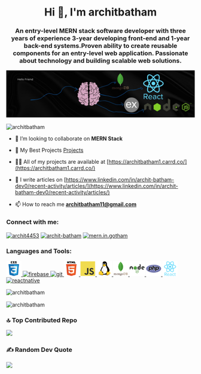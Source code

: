 <h1 align="center">Hi 👋, I'm architbatham</h1>
<h3 align="center">An entry-level MERN stack software developer with three years of experience 3-year developing front-end and 1-year back-end
 systems.Proven ability to create reusable components
 for an entry-level web application. Passionate about
 technology and building scalable web solutions. </h3>
 <img src="https://github.com/architbatham/ArchitProfile/blob/main/my.jpg?raw=true" alt="Description of the image">


<p align="left"> <img src="https://komarev.com/ghpvc/?username=architbatham&label=Profile%20views&color=0e75b6&style=flat" alt="architbatham" /> </p>

- 👯 I’m looking to collaborate on **MERN Stack**

- 🤝 My Best Projects [Projects](https://github.com/architbatham/Full-stackkkk/tree/main/Project/myapp)

- 👨‍💻 All of my projects are available at [https://architbatham1.carrd.co/](https://architbatham1.carrd.co/)

- 📝 I write articles on [https://www.linkedin.com/in/archit-batham-dev0/recent-activity/articles/](https://www.linkedin.com/in/archit-batham-dev0/recent-activity/articles/)

- 📫 How to reach me **architbatham11@gmail.com**


<h3 align="left">Connect with me:</h3>
<p align="left">
<a href="https://codepen.io/archit4453" target="blank"><img align="center" src="https://raw.githubusercontent.com/rahuldkjain/github-profile-readme-generator/master/src/images/icons/Social/codepen.svg" alt="archit4453" height="30" width="40" /></a>
<a href="https://linkedin.com/in/archit-batham" target="blank"><img align="center" src="https://raw.githubusercontent.com/rahuldkjain/github-profile-readme-generator/master/src/images/icons/Social/linked-in-alt.svg" alt="archit-batham" height="30" width="40" /></a>
<a href="https://instagram.com/mern.in.gotham" target="blank"><img align="center" src="https://raw.githubusercontent.com/rahuldkjain/github-profile-readme-generator/master/src/images/icons/Social/instagram.svg" alt="mern.in.gotham" height="30" width="40" /></a>
</p>

<h3 align="left">Languages and Tools:</h3>
<p align="left"> <a href="https://www.w3schools.com/css/" target="_blank" rel="noreferrer"> <img src="https://raw.githubusercontent.com/devicons/devicon/master/icons/css3/css3-original-wordmark.svg" alt="css3" width="40" height="40"/> </a> <a href="https://firebase.google.com/" target="_blank" rel="noreferrer"> <img src="https://www.vectorlogo.zone/logos/firebase/firebase-icon.svg" alt="firebase" width="40" height="40"/> </a> <a href="https://git-scm.com/" target="_blank" rel="noreferrer"> <img src="https://www.vectorlogo.zone/logos/git-scm/git-scm-icon.svg" alt="git" width="40" height="40"/> </a> <a href="https://www.w3.org/html/" target="_blank" rel="noreferrer"> <img src="https://raw.githubusercontent.com/devicons/devicon/master/icons/html5/html5-original-wordmark.svg" alt="html5" width="40" height="40"/> </a> <a href="https://developer.mozilla.org/en-US/docs/Web/JavaScript" target="_blank" rel="noreferrer"> <img src="https://raw.githubusercontent.com/devicons/devicon/master/icons/javascript/javascript-original.svg" alt="javascript" width="40" height="40"/> </a> <a href="https://www.linux.org/" target="_blank" rel="noreferrer"> <img src="https://raw.githubusercontent.com/devicons/devicon/master/icons/linux/linux-original.svg" alt="linux" width="40" height="40"/> </a> <a href="https://www.mongodb.com/" target="_blank" rel="noreferrer"> <img src="https://raw.githubusercontent.com/devicons/devicon/master/icons/mongodb/mongodb-original-wordmark.svg" alt="mongodb" width="40" height="40"/> </a> <a href="https://nodejs.org" target="_blank" rel="noreferrer"> <img src="https://raw.githubusercontent.com/devicons/devicon/master/icons/nodejs/nodejs-original-wordmark.svg" alt="nodejs" width="40" height="40"/> </a> <a href="https://www.php.net" target="_blank" rel="noreferrer"> <img src="https://raw.githubusercontent.com/devicons/devicon/master/icons/php/php-original.svg" alt="php" width="40" height="40"/> </a> <a href="https://reactjs.org/" target="_blank" rel="noreferrer"> <img src="https://raw.githubusercontent.com/devicons/devicon/master/icons/react/react-original-wordmark.svg" alt="react" width="40" height="40"/> </a> <a href="https://reactnative.dev/" target="_blank" rel="noreferrer"> <img src="https://reactnative.dev/img/header_logo.svg" alt="reactnative" width="40" height="40"/> </a> </p>

<p><img align="center" src="https://github-readme-stats.vercel.app/api/top-langs?username=architbatham&show_icons=true&locale=en&layout=compact" alt="architbatham" /></p>

<p><img align="center" src="https://github-readme-streak-stats.herokuapp.com/?user=architbatham&" alt="architbatham" /></p>

### 🔝 Top Contributed Repo
![](https://github-contributor-stats.vercel.app/api?username=architbatham&limit=5&theme=dark&combine_all_yearly_contributions=true)


### ✍️ Random Dev Quote
![](https://quotes-github-readme.vercel.app/api?type=horizontal&theme=radical)





